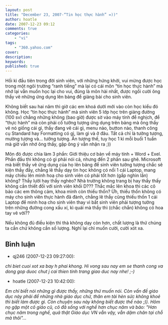 ```yaml
---
layout: post
title: "December 23, 2007-“Tin học thực hành” =))"
author: hoatle
date: 2007-12-23 09:12
comments: true
categories:
    - "vi"
tags:
    - "360.yahoo.com"
cover:
description:
keywords:
published: true
---
```


Hồi kì đầu tiên trong đời sinh viên, với những hứng khởi, vui mừng được học trong một ngôi trường
“ranh tiếng” mà lại có cái môn “tin học thực hành” mà nhớ lại vẫn muốn học lại cho vui, đúng là môn
hài nhất, được ngồi cười ông thầy vẽ những ứng dụng lên bảng để giảng bài cho sinh viên.

<!-- more -->

Không biết sau hai năm thì giờ các em khoá dưới mới vào còn học kiểu đó không. Học “tin học thực
hảnh” mà sinh viên 5 lớp học trên giảng đường (100 sv) chẳng những không (bao giờ) được sờ vào máy
tính để nghịch, để “thực hành” mà còn phải cố tưởng tượng ứng dụng trên bảng mà ông thầy vẽ nó giống
cái gì, thầy đang vẽ cái gì, menu nào, button nào, thanh công cụ Standard hay Formatting có gì, làm
gì và ở đâu. Tất cả chỉ là tưởng tượng, mường tượng và… tưởng tượng. Ấn tượng thế, tuy học 1 kì mỗi
buổi 1 tuần mà giờ vẫn nhớ ông thầy, gặp ông ý vẫn nhận ra ;))

Môn đó được chia làm 3 phần: Giới thiệu cơ bản về máy tính + Word + Exel. Phần đầu thì không có gì
phải nói cả, nhưng đến 2 phần sau ghê. Microsoft mà biết thầy vẽ ứng dụng của họ lên bảng để sinh
viên tưởng tượng chắc sẽ kiện thầy đấy, chẳng lẽ thầy dạy tin học không có nổi 1 cái Laptop, mang
máy chiếu lên minh hoạ cho sinh viên có phải tốt hơn (gấp nghìn lần) không? Thầy lười hay thầy
nghèo? Nhà trường không trang bị hay thầy thấy không cần thiết đối với sinh viên khối D??? Thắc mắc
lên khoa thì các cô bảo các em thông cảm, khoa mình còn thiếu thốn? Ừh, thiếu thốn không có máy cho
sinh viên thực hành đã đành, chẳng lẽ thầy cũng thiếu thốn 1 cái Laptop để minh hoạ cho sinh viên
thay vì bắt sinh viên phải tượng tưởng trên những đường cong xấu xí, kì quái mà thầy thì (chắc chắn)
không có hoa tay vẽ vời??

Nếu không đủ điều kiện thì thà không dạy còn hơn, chất lượng là thứ chúng ta cần chứ không cần số
lượng. Nghĩ lại chỉ muốn cười, cười xót xa.

Bình luận
---------

- qj246 (2007-12-23 09:27:00):

*chi biet cuoi xot xa bay h phai khong. Hi vong sau nay em se thanh cong va dong gop duoc chut j cai
thien tinh trang giao duc nay nhe! ;-)*

- hoatle (2007-12-23 10:42:00):

*Em chỉ biết nói những gì được thấy, những thứ muốn nói. Còn vấn đề giáo dục này phải để những nhà
giáo dục chứ, thân em tài hèn sức không khoẻ thì biết làm được gì. Còn chuyện sau này không biết
được thế nào ;)). Hôm nọ gặp một cô giáo cũ, cô đã sống với nghề hơn chục năm và bảo: "Hơn chục năm
trong nghề, quả thật Giáo dục VN vẫn vậy, vẫn dậm chân tại chỗ mà thôi"...*
